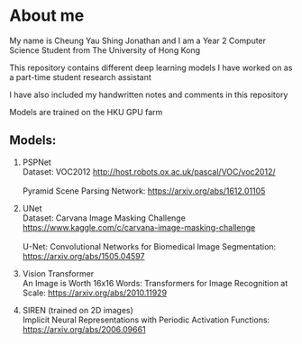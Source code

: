 # About me

My name is Cheung Yau Shing Jonathan and I am a Year 2 Computer Science Student from The University of Hong Kong 

This repository contains different deep learning models I have worked on as a part-time student research assistant

I have also included my handwritten notes and comments in this repository 

Models are trained on the HKU GPU farm


## Models: 

1) PSPNet 
<br> Dataset: VOC2012 http://host.robots.ox.ac.uk/pascal/VOC/voc2012/ <br>
<br> Pyramid Scene Parsing Network: https://arxiv.org/abs/1612.01105  <br>

2) UNet
<br> Dataset: Carvana Image Masking Challenge https://www.kaggle.com/c/carvana-image-masking-challenge <br> 
<br> U-Net: Convolutional Networks for Biomedical Image Segmentation: https://arxiv.org/abs/1505.04597 <br>

3) Vision Transformer 
<br> An Image is Worth 16x16 Words: Transformers for Image Recognition at Scale: https://arxiv.org/abs/2010.11929 <br>

4) SIREN (trained on 2D images) 
<br> Implicit Neural Representations with Periodic Activation Functions: https://arxiv.org/abs/2006.09661 <br> 









